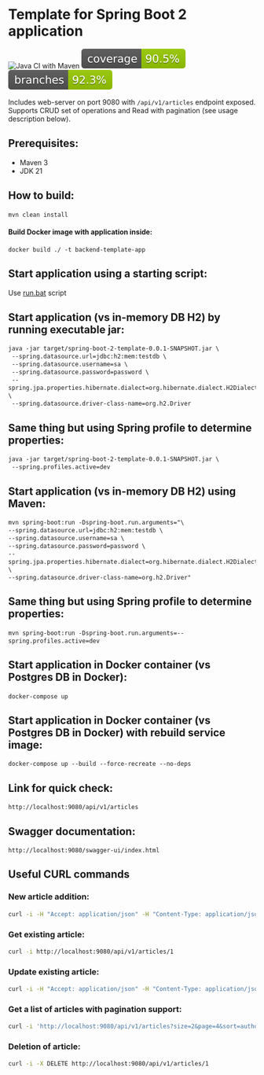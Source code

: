 
# Template for Spring Boot 2 application

![Java CI with Maven](https://github.com/andrei-punko/spring-boot-2-template/workflows/Java%20CI%20with%20Maven/badge.svg)
[![Coverage](.github/badges/jacoco.svg)](https://github.com/andrei-punko/spring-boot-2-template/actions/workflows/maven.yml)
[![Branches](.github/badges/branches.svg)](https://github.com/andrei-punko/spring-boot-2-template/actions/workflows/maven.yml)

Includes web-server on port 9080 with `/api/v1/articles` endpoint exposed.
Supports CRUD set of operations and Read with pagination (see usage description below).

## Prerequisites:
- Maven 3
- JDK 21

## How to build:
    mvn clean install

#### Build Docker image with application inside:
    docker build ./ -t backend-template-app

## Start application using a starting script:
Use [run.bat](./run.bat) script

## Start application (vs in-memory DB H2) by running executable jar:
    java -jar target/spring-boot-2-template-0.0.1-SNAPSHOT.jar \
     --spring.datasource.url=jdbc:h2:mem:testdb \
     --spring.datasource.username=sa \
     --spring.datasource.password=password \
     --spring.jpa.properties.hibernate.dialect=org.hibernate.dialect.H2Dialect \
     --spring.datasource.driver-class-name=org.h2.Driver

## Same thing but using Spring profile to determine properties:
    java -jar target/spring-boot-2-template-0.0.1-SNAPSHOT.jar \
     --spring.profiles.active=dev

## Start application (vs in-memory DB H2) using Maven:
    mvn spring-boot:run -Dspring-boot.run.arguments="\
    --spring.datasource.url=jdbc:h2:mem:testdb \
    --spring.datasource.username=sa \
    --spring.datasource.password=password \
    --spring.jpa.properties.hibernate.dialect=org.hibernate.dialect.H2Dialect \
    --spring.datasource.driver-class-name=org.h2.Driver"

## Same thing but using Spring profile to determine properties:
    mvn spring-boot:run -Dspring-boot.run.arguments=--spring.profiles.active=dev

## Start application in Docker container (vs Postgres DB in Docker):
    docker-compose up

## Start application in Docker container (vs Postgres DB in Docker) with rebuild service image:
    docker-compose up --build --force-recreate --no-deps

## Link for quick check:
    http://localhost:9080/api/v1/articles

## Swagger documentation:
    http://localhost:9080/swagger-ui/index.html

## Useful CURL commands

### New article addition:
```bash
curl -i -H "Accept: application/json" -H "Content-Type: application/json" -d '{ "title": "Some tittle", "text": "Some text", "author": "Pushkin" }' -X POST http://localhost:9080/api/v1/articles
```

### Get existing article:
```bash
curl -i http://localhost:9080/api/v1/articles/1
```

### Update existing article:
```bash
curl -i -H "Accept: application/json" -H "Content-Type: application/json" -d '{ "title": "Another tittle" }' -X PATCH http://localhost:9080/api/v1/articles/2
```

### Get a list of articles with pagination support:
```bash
curl -i 'http://localhost:9080/api/v1/articles?size=2&page=4&sort=author,DESC'
```

### Deletion of article:
```bash
curl -i -X DELETE http://localhost:9080/api/v1/articles/1
```

